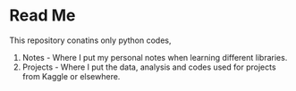 # Read Me

This repository conatins only python codes,
1. Notes - Where I put my personal notes when learning different libraries.
2. Projects - Where I put the data, analysis and codes used for projects from Kaggle or elsewhere.

